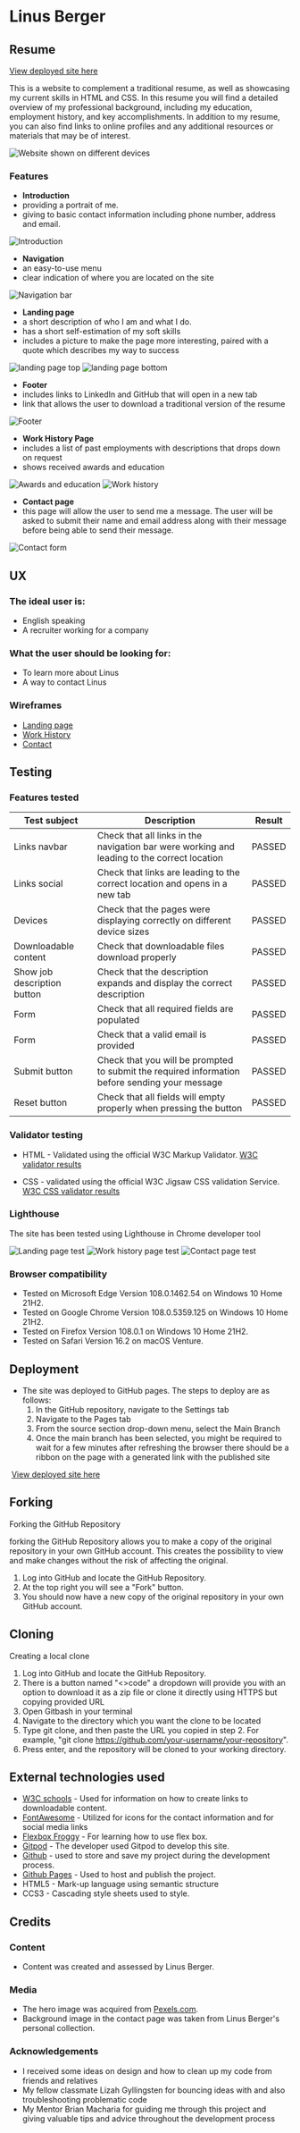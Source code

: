 # Linus Berger

## Resume


[View deployed site here](https://linber93.github.io/CIPP1/)

This is a website to complement a traditional resume, as well as showcasing my current skills in HTML and CSS. In this resume you will find a detailed overview of my professional background, including my education, employment history, and key accomplishments.
In addition to my resume, you can also find links to online profiles and any additional resources or materials that may be of interest.

![Website shown on different devices](https://github.com/Linber93/CIPP1/blob/main/assets/media/images/preview.png)


### Features

- __Introduction__
 - providing a portrait of me.
 - giving to basic contact information including phone number, address and email.

![Introduction](https://github.com/Linber93/CIPP1/blob/main/assets/media/images/introduction.png)

- __Navigation__
 - an easy-to-use menu
 - clear indication of where you are located on the site

![Navigation bar](https://github.com/Linber93/CIPP1/blob/main/assets/media/images/nav-bar.png)

- __Landing page__
 - a short description of who I am and what I do.
 - has a short self-estimation of my soft skills
 - includes a picture to make the page more interesting, paired with a quote which describes my way to success

![landing page top](https://github.com/Linber93/CIPP1/blob/main/assets/media/images/landing-top.png)
![landing page bottom](https://github.com/Linber93/CIPP1/blob/main/assets/media/images/landing-bottom.png)

- __Footer__
 - includes links to LinkedIn and GitHub that will open in a new tab
 - link that allows the user to download a traditional version of the resume

![Footer](https://github.com/Linber93/CIPP1/blob/main/assets/media/images/footer.png)

- __Work History Page__
 - includes a list of past employments with descriptions that drops down on request
 - shows received awards and education

![Awards and education](https://github.com/Linber93/CIPP1/blob/main/assets/media/images/awards-education.png)
![Work history](https://github.com/Linber93/CIPP1/blob/main/assets/media/images/work-history.png)

- __Contact page__
 - this page will allow the user to send me a message. The user will be asked to submit their name and email address along with their message before being able to send their message.

![Contact form](https://github.com/Linber93/CIPP1/blob/main/assets/media/images/contact.png)

## UX

### The ideal user is:
* English speaking
* A recruiter working for a company

### What the user should be looking for:
* To learn more about Linus
* A way to contact Linus 

### Wireframes

- [Landing page](https://github.com/Linber93/CIPP1/blob/main/assets/media/images/landing-wireframe.png)
- [Work History](https://github.com/Linber93/CIPP1/blob/main/assets/media/images/work-history-wireframe.png)
- [Contact](https://github.com/Linber93/CIPP1/blob/main/assets/media/images/contact-wireframe.png)



## Testing

### Features tested
| Test subject | Description | Result |
| ----------- | ----------- | ----------|
| Links navbar| Check that all links in the navigation bar were working and leading to the correct location| PASSED |
| Links social | Check that links are leading to the correct location and opens in a new tab | PASSED |
| Devices | Check that the pages were displaying correctly on different device sizes | PASSED |
| Downloadable content | Check that downloadable files download properly | PASSED |
| Show job description button | Check that the description expands and display the correct description | PASSED |
| Form | Check that all required fields are populated | PASSED |
| Form | Check that a valid email is provided | PASSED |
| Submit button | Check that you will be prompted to submit the required information before sending your message | PASSED |
| Reset button | Check that all fields will empty properly when pressing the button | PASSED |
### Validator testing

- HTML - Validated using the official W3C Markup Validator. [W3C validator results](https://validator.w3.org/nu/?doc=https%3A%2F%2Flinber93.github.io%2FCIPP1%2F)

- CSS - validated using the official W3C Jigsaw CSS validation Service. [W3C CSS validator results](https://jigsaw.w3.org/css-validator/validator?uri=https%3A%2F%2Flinber93.github.io%2FCIPP1%2F&profile=css3svg&usermedium=all&warning=1&vextwarning=&lang=en)

### Lighthouse

The site has been tested using Lighthouse in Chrome developer tool

![Landing page test](https://github.com/Linber93/CIPP1/blob/main/assets/media/images/landing-lighthouse.png)
![Work history page test](https://github.com/Linber93/CIPP1/blob/main/assets/media/images/work-history-lighthouse.png)
![Contact page test](https://github.com/Linber93/CIPP1/blob/main/assets/media/images/contact-lighthouse.png)

### Browser compatibility
- Tested on Microsoft Edge Version 108.0.1462.54 on Windows 10 Home 21H2.
- Tested on Google Chrome Version 108.0.5359.125 on Windows 10 Home 21H2.
- Tested on Firefox Version 108.0.1 on Windows 10 Home 21H2.
- Tested on Safari Version 16.2 on macOS Venture.

## Deployment

- The site was deployed to GitHub pages. The steps to deploy are as follows: 
  1. In the GitHub repository, navigate to the Settings tab 
  2. Navigate to the Pages tab
  3. From the source section drop-down menu, select the Main Branch
  4. Once the main branch has been selected, you might be required to wait for a few minutes after refreshing the browser there should be a ribbon on the page with a generated link with the published site 


 [View deployed site here](https://linber93.github.io/CIPP1/)

## Forking
Forking the GitHub Repository

forking the GitHub Repository allows you to make a copy of the original repository in your own GitHub account. This creates the possibility to view and make changes without the risk of affecting the original.

1. Log into GitHub and locate the GitHub Repository.
2. At the top right you will see a "Fork" button.
3. You should now have a new copy of the original repository in your own GitHub account.

## Cloning
 Creating a local clone
 1. Log into GitHub and locate the GitHub Repository.
 2. There is a button named "<>code" a dropdown will provide you with an option to download it as a zip file or clone it directly using HTTPS but copying provided URL
 3. Open Gitbash in your terminal
 4. Navigate to the directory which you want the clone to be located
 5. Type git clone, and then paste the URL you copied in step 2. For example, "git clone https://github.com/your-username/your-repository".
 6. Press enter, and the repository will be cloned to your working directory.



## External technologies used
 - [W3C schools](https://www.w3schools.com/) - Used for information on how to create links to downloadable content. 
 - [FontAwesome](https://fontawesome.com/) - Utilized for icons for the contact information and for social media links
 - [Flexbox Froggy](https://flexboxfroggy.com/) - For learning how to use flex box.
 - [Gitpod](https://www.gitpod.io/) - The developer used Gitpod to develop this site.
 - [Github](https://github.com/) - used to store and save my project during the development process.
 - [Github Pages](https://pages.github.com/) - Used to host and publish the project.
 - HTML5 - Mark-up language using semantic structure
 - CCS3 - Cascading style sheets used to style.


## Credits
### Content
 - Content was created and assessed by Linus Berger.
### Media
 - The hero image was acquired from [Pexels.com](https://www.pexels.com/).
 - Background image in the contact page was taken from Linus Berger's personal collection.
### Acknowledgements
 - I received some ideas on design and how to clean up my code from friends and relatives
 - My fellow classmate Lizah Gyllingsten for bouncing ideas with and also troubleshooting problematic code
 - My Mentor Brian Macharia for guiding me through this project and giving valuable tips and advice throughout the development process